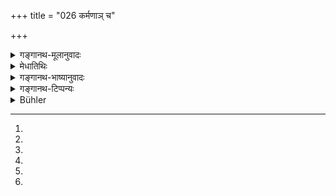 +++
title = "026 कर्मणाञ् च"

+++

<details><summary>गङ्गानथ-मूलानुवादः</summary>

For the due discrimination of actions, he differentiated Virtue and Vice; and he connected these creatures with such pairs of opposites as Pleasure-Pain and the like.—(26)
</details>

<details><summary>मेधातिथिः</summary>

**धर्माधर्मौ व्यवेचयत्** विवेकेन पृथग्भावेन व्यवस्थापितवान्- "अयं धर्म एव, अयम् अधर्म एव" ।

- <u>ननु</u> च नैवायं विवेको ऽस्ति । सन्ति हि कर्माण्य् उभयरूपाणि धर्माधर्मात्मकानि । यथाहुः- "शबलानि वैदिकानि कर्माणि, हिंसासाधनकत्वात् । यथा ज्योतिष्टोमः स्वरूपेण धर्मो हिंसाङ्गत्वात् त्व् अधर्मः" इति ।

- <u>अत आह</u> **कर्मणां तु विवेकाय** । कर्मशब्देनात्र प्रोयोगः कर्मणाम् अनुष्ठानम् उच्यते । स एव पदार्थो ऽन्यथा प्रयुज्यमानो विपरीतस्वभावो भवति । धर्मः सन्न् अधर्मरूपताम् आपद्यते, अधर्मो धर्मत्वम् । तथा हिंसैव । हिंसा बहिःप्रयुज्यमाना अधर्मः सः, "न हिंस्यात् सर्वभूतानि" इति प्रतिषेधगोचरत्वात् । अन्तर्वेदिकृता अग्नीषोमीये धर्मः, विधिलक्षणत्वात् । एवं तपो[^६६] धर्मः, तद् एव तु दम्भेनासामर्थ्यादिना[^६७] वा क्रियमाणम् अधर्मः । एवं देवरगमनं स्त्रीणाम् अधर्मः, गुरुनियुक्तानां पुत्रार्थिनीनां घृताक्ताद्यनुग्रहेण धर्मः । अतः स्वरूपैकत्वे ऽपि प्रयोगभेदाद् धर्माधर्मव्यवस्था । एकत्वे ऽपि[^६८] प्रमाणान्तरदृष्ट्या[^६९] स्वरूपभेद एव ।


[^६९]:
M G add: tu


[^६८]:
M G 1st ed.: ekatvaṃ ca


[^६७]:
M G 1st ed: -nāsamartho na


[^६६]:
M G 1st ed: tayor; G 2nd ed: tapor

- अथ च कर्मफलेषु कर्मशब्दः, कारणे कार्योपचारात्[^७०] । तेनैतद् उक्तं भवति- कर्माणि **व्यवेचयत्** कर्मफलविभागाय । कः पुनः कर्मणां फलविभागः । अत उक्तम्- **द्वन्द्वैर् अयोजयत् सुखदुःखादिभिः** । धर्मस्य फलं सुखम् अधर्मस्य दुःखम् । अत उभयकारिणो द्वन्द्वैर् योज्यन्ते, धर्मकारित्वात् सुखेन, अधर्मकारित्वाद् दुःखेन । **द्वन्द्व**शब्दो ऽयं रूढ्या परस्परविरुद्धेषु पीडाकरेषु वर्तते शीतोष्णवृष्ट्यातपक्षुत्सौहित्यादिषु । **आदि**ग्रहणं सामान्यविशेषभावेन ज्ञेयम् । केवलौ सुखदुःखशब्दौ स्वर्गनरकयोर् वाचकौ निरतिशयानन्दपरितापवचनौ वा । विशेषः[^७१] स्वर्गग्रामपुत्रपश्वादिलाभस् तदपहारश् चादिशब्दस्य विषयः । कर्मणां पूर्वम् उत्पत्तिर् उक्ता । अनेन तेषाम् एव प्रयोगविभागः फलविभागश् च प्रजापतिना कृत इति प्रतिपाद्यविवेकः ॥ १.२६ ॥


[^७१]:
M G: viśeṣa


[^७०]:
D (5: 601) suggests: kārye kāraṇopacārāt
</details>

<details><summary>गङ्गानथ-भाष्यानुवादः</summary>

‘*He differentiated Virtue and Vice*’—He fixed their character by due distinction, *i.e*., as distinct from each other; in such form—‘this is
*Virtue*, that is *Vice*.’

*Objection*:—“In reality however, there is no such hard and fast
distinction; there are several actions that partake of the nature of both and are both *virtuous* and *vicious* (sinful); for instance, they say that the actions (of sacrifice) laid down in the Veda are of mixed character, being accomplished, as they are, by means of animal-slaughter; the sacrifice for instance, is by itself a *virtuous* or meritorious act, but by reason of animal-slaughter forming one of its factors, it is *vicious* or sinful.”

It is in view of this objection that the text has added the phrase—‘*For the due discrimination of actions*’;—the term ‘action’ here stands for the actual process, the performance of actions; as a matter of fact, the same *act*, if *performed* in a different manner, acquires an entirely different character; *i.e*., an act which is *virtuous* (when done in one way) becomes *vicious* (when done in another way), and *vice versâ*;
*e.g*. the act of animal-slaughter itself; animal-slaughter, when done
apart from a sacrificial performance, is *vicious*, sinful,—forming as it does the subject of such Vedic prohibitions as ‘One should not kill any animals’; but when done within the sacrificial altar, during the
*Agnīṣomīya* offering, *it in virtous*, meritorious—being an act that
forms the subject of injunctions. Similarly, Austerity (in itself) is
*virtuous*; but when it is performed through hypocrisy, or by a person
unfit for performing it, it is *vicious*. Similarly again, for women, intercourse with the husband’s younger brother is *sinful*; but when under orders from her elders, a woman desiring children has intercourse with her brother-in-law, who is besmeared with clarified butter &c. (as laid down in the scriptures), it is *virtuous*. Thus then, even though the action be one and the same, there is a distinction based upon the way in which it is actually performed. The sameness of the action however is only apparent; in view of other sources of knowledge the acts (done in different ways) are different.

Further, the term ‘*action*’ may be taken as standing for the *effects* of the actions,—the cause being figuratively spoken of as the effect. Thus the meaning comes to be as follows:—‘He differentiated actions for the due discrimination of the *effects of actions*.’

In view of the question as to what is the ‘discrimination of the effects of actions,’ it is added—‘*he connected them with pairs of opposites, in the shape of Plensure-Pain and the like*’;—‘Pleasure’ being the effect of ‘Virtue’ and ‘Pain’ of ‘Vice.’ It is thus that people performing both kind of actions become associated with these pairs of opposites; by performing virtuous acts they become associated with pleasure, and by performing vicious acts they become connected with pain.

The term ‘*dvanḍva*’, ‘*Pair of opposites*,’ is, by usage, applied to such mutually contradictory sources of pain as ‘Heat-Cold,’ ‘Rain-Hot weather,’ ‘Hunger-Satiation,’ and so forth.

The phrase ‘*and the like*’ refers to the general and special forms of the said sources of pain. For instance, the terms ‘Pleasure-Pain,’ in their general form are denotative either of ‘Heaven-Hell,’ or of ‘excessive joy and sorrow’; while in their special form, they stand for the ‘obtaining of heaven, of landed property, of sons, of cattle and so forth (‘*Pleasure*’) and the ‘being deprived of these’; all these being implied by the terms ‘*Ādi*,’ ‘*and the like*.’

The creation of Actions having been described before (in Verse 18 *et seq*.), what is described in the present verse is that Prajāpati brought about the distinction in their actual performance, as also the discrimination of their effects; thus there is a difference between what was said before and what is said now.—(26)
</details>

<details><summary>गङ्गानथ-टिप्पन्यः</summary>

The term ‘*dharma*’, as Burnell rightly remarks, stands for a man’s whole duty, including both secular and religious duty.’

The other ‘*Dvandvas*’ are *Kāma* (Desire)—*Krodha* (Anger)—*Rāga* (Attachment)—*Dveṣa* (Hatred)—‘*Kṣut* (Hunger) —*Pipāsā* (Thirst)—*Harṣa* (joy)—*Viṣāda* (Sorrow)’ and so forth.
</details>

<details><summary>Bühler</summary>

026	Moreover, in order to distinguish actions, he separated merit from demerit, and he caused the creatures to be affected by the pairs (of opposites), such as pain and pleasure.
</details>
